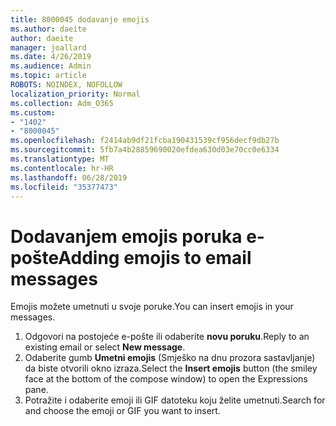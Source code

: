 ```yaml
---
title: 8000045 dodavanje emojis
ms.author: daeite
author: daeite
manager: joallard
ms.date: 4/26/2019
ms.audience: Admin
ms.topic: article
ROBOTS: NOINDEX, NOFOLLOW
localization_priority: Normal
ms.collection: Adm_O365
ms.custom:
- "1402"
- "8000045"
ms.openlocfilehash: f2414ab9df21fcba190431539cf956decf9db27b
ms.sourcegitcommit: 5fb7a4b28859690020efdea630d03e70cc0e6334
ms.translationtype: MT
ms.contentlocale: hr-HR
ms.lasthandoff: 06/28/2019
ms.locfileid: "35377473"
---
```

# <a name="adding-emojis-to-email-messages"></a><span data-ttu-id="b96c9-102">Dodavanjem emojis poruka e-pošte</span><span class="sxs-lookup"><span data-stu-id="b96c9-102">Adding emojis to email messages</span></span>

<span data-ttu-id="b96c9-103">Emojis možete umetnuti u svoje poruke.</span><span class="sxs-lookup"><span data-stu-id="b96c9-103">You can insert emojis in your messages.</span></span>

1. <span data-ttu-id="b96c9-104">Odgovori na postojeće e-pošte ili odaberite **novu poruku**.</span><span class="sxs-lookup"><span data-stu-id="b96c9-104">Reply to an existing email or select **New message**.</span></span>
1. <span data-ttu-id="b96c9-105">Odaberite gumb **Umetni emojis** (Smješko na dnu prozora sastavljanje) da biste otvorili okno izraza.</span><span class="sxs-lookup"><span data-stu-id="b96c9-105">Select the **Insert emojis** button (the smiley face at the bottom of the compose window) to open the Expressions pane.</span></span>
1. <span data-ttu-id="b96c9-106">Potražite i odaberite emoji ili GIF datoteku koju želite umetnuti.</span><span class="sxs-lookup"><span data-stu-id="b96c9-106">Search for and choose the emoji or GIF you want to insert.</span></span>